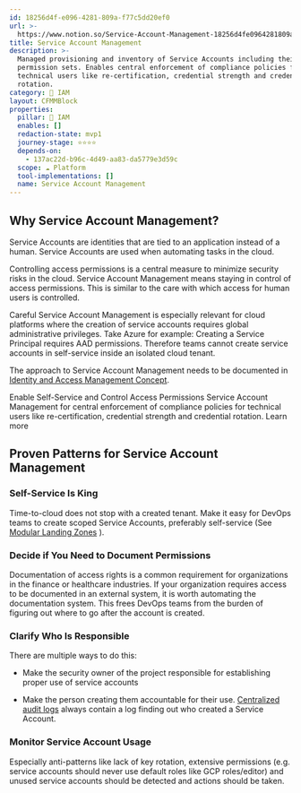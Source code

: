 ```yaml
---
id: 18256d4f-e096-4281-809a-f77c5dd20ef0
url: >-
  https://www.notion.so/Service-Account-Management-18256d4fe0964281809af77c5dd20ef0
title: Service Account Management
description: >-
  Managed provisioning and inventory of Service Accounts including their
  permission sets. Enables central enforcement of compliance policies for
  technical users like re-certification, credential strength and credential
  rotation.
category: 🔐 IAM
layout: CFMMBlock
properties:
  pillar: 🔐 IAM
  enables: []
  redaction-state: mvp1
  journey-stage: ⭐️⭐️⭐️⭐️
  depends-on:
    - 137ac22d-b96c-4d49-aa83-da5779e3d59c
  scope: ☁️ Platform
  tool-implementations: []
  name: Service Account Management
---
```


## Why Service Account Management?

Service Accounts are identities that are tied to an application instead of a human. Service Accounts are used when automating tasks in the cloud.

Controlling access permissions is a central measure to minimize security risks in the cloud. Service Account Management means staying in control of access permissions. This is similar to the care with which access for human users is controlled.

Careful Service Account Management is especially relevant for cloud platforms where the creation of service accounts requires global administrative privileges. Take Azure for example: Creating a Service Principal requires AAD permissions. Therefore teams cannot create service accounts in self-service inside an isolated cloud tenant.

The approach to Service Account Management needs to be documented in [Identity and Access Management Concept](./identity-and-access-management-concept.md).

<!--notion-markdown-cms:raw-->
<CallToAction>
  <CtaHeader>Enable Self-Service and Control Access Permissions</CtaHeader>
  <CtaText>Service Account Management for central enforcement of compliance policies for technical users like re-certification, credential strength and credential rotation.</CtaText>
  <CtaButton class="btn-primary" url="https://www.meshcloud.io/2020/10/15/cloud-infrastructure-services-enterprise-wide-distribution-via-a-marketplace/">Learn more</CtaButton>
</CallToAction>

## Proven Patterns for Service Account Management

### Self-Service Is King

Time-to-cloud does not stop with a created tenant. Make it easy for DevOps teams to create scoped Service Accounts, preferably self-service (See [Modular Landing Zones](../tenant-management/modular-landing-zones.md) ).

### Decide if You Need to Document Permissions

Documentation of access rights is a common requirement for organizations in the finance or healthcare industries. If your organization requires access to be documented in an external system, it is worth automating the documentation system. This frees DevOps teams from the burden of figuring out where to go after the account is created.

### Clarify Who Is Responsible

There are multiple ways to do this: 

- Make the security owner of the project responsible for establishing proper use of service accounts

- Make the person creating them accountable for their use.  [Centralized audit logs](../security-and-compliance/centralized-audit-logs.md) always contain a log finding out who created a Service Account.

### Monitor Service Account Usage

Especially anti-patterns like lack of key rotation, extensive permissions (e.g. service accounts should never use default roles like GCP roles/editor) and unused service accounts should be detected and actions should be taken.